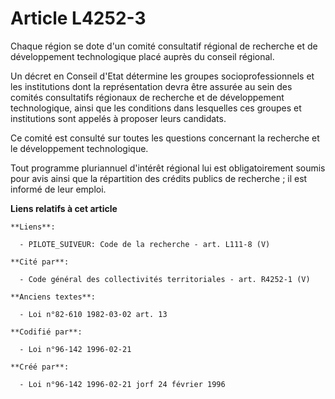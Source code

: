 # Article L4252-3

Chaque région se dote d'un comité consultatif régional de recherche et de développement technologique placé auprès du conseil
régional.

Un décret en Conseil d'Etat détermine les groupes socioprofessionnels et les institutions dont la représentation devra être
assurée au sein des comités consultatifs régionaux de recherche et de développement technologique, ainsi que les conditions
dans lesquelles ces groupes et institutions sont appelés à proposer leurs candidats.

Ce comité est consulté sur toutes les questions concernant la recherche et le développement technologique.

Tout programme pluriannuel d'intérêt régional lui est obligatoirement soumis pour avis ainsi que la répartition des crédits
publics de recherche ; il est informé de leur emploi.

**Liens relatifs à cet article**

	**Liens**:

	  - PILOTE_SUIVEUR: Code de la recherche - art. L111-8 (V)

	**Cité par**:

	  - Code général des collectivités territoriales - art. R4252-1 (V)

	**Anciens textes**:

	  - Loi n°82-610 1982-03-02 art. 13

	**Codifié par**:

	  - Loi n°96-142 1996-02-21

	**Créé par**:

	  - Loi n°96-142 1996-02-21 jorf 24 février 1996

